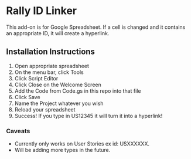 # Rally ID Linker
This add-on is for Google Spreadsheet. If a cell is changed and it contains an appropriate ID, it will create a hyperlink.

## Installation Instructions
1. Open appropriate spreadsheet
2. On the menu bar, click Tools
3. Click Script Editor
4. Click Close on the Welcome Screen
5. Add the Code from Code.gs in this repo into that file
6. Click Save
7. Name the Project whatever you wish
8. Reload your spreadsheet
9. Success! If you type in US12345 it will turn it into a hyperlink!

### Caveats
- Currently only works on User Stories ex id: USXXXXXX.
- Will be adding more types in the future.
